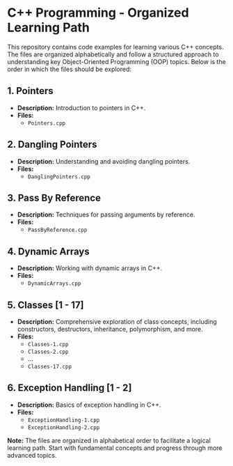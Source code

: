 # C++ Programming - Organized Learning Path

This repository contains code examples for learning various C++ concepts. The files are organized alphabetically and follow a structured approach to understanding key Object-Oriented Programming (OOP) topics. Below is the order in which the files should be explored:

## 1. Pointers
- **Description:** Introduction to pointers in C++.
- **Files:**
  - `Pointers.cpp`

## 2. Dangling Pointers
- **Description:** Understanding and avoiding dangling pointers.
- **Files:**
  - `DanglingPointers.cpp`

## 3. Pass By Reference
- **Description:** Techniques for passing arguments by reference.
- **Files:**
  - `PassByReference.cpp`

## 4. Dynamic Arrays
- **Description:** Working with dynamic arrays in C++.
- **Files:**
  - `DynamicArrays.cpp`

## 5. Classes [1 - 17]
- **Description:** Comprehensive exploration of class concepts, including constructors, destructors, inheritance, polymorphism, and more.
- **Files:**
  - `Classes-1.cpp`
  - `Classes-2.cpp`
  - ...
  - `Classes-17.cpp`

## 6. Exception Handling [1 - 2]
- **Description:** Basics of exception handling in C++.
- **Files:**
  - `ExceptionHandling-1.cpp`
  - `ExceptionHandling-2.cpp`

**Note:** The files are organized in alphabetical order to facilitate a logical learning path. Start with fundamental concepts and progress through more advanced topics.
